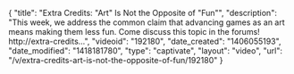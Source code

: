 {
    "title": "Extra Credits: \"Art\" Is Not the Opposite of \"Fun\"",
    "description": "This week, we address the common claim that advancing games as an art means making them less fun. Come discuss this topic in the forums! http:\/\/extra-credits...",
    "videoid": "192180",
    "date_created": "1406055193",
    "date_modified": "1418181780",
    "type": "captivate",
    "layout": "video",
    "url": "\/v\/extra-credits-art-is-not-the-opposite-of-fun\/192180"
}